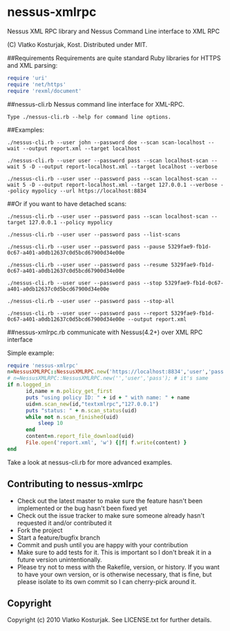 # nessus-xmlrpc

Nessus XML RPC library and Nessus Command Line interface to XML RPC

(C) Vlatko Kosturjak, Kost. Distributed under MIT.

##Requirements
Requirements are quite standard Ruby libraries for HTTPS and XML
parsing:
```ruby
require 'uri'
require 'net/https'
require 'rexml/document'
```
##nessus-cli.rb
Nessus command line interface for XML-RPC.

```
Type ./nessus-cli.rb --help for command line options.
```
##Examples:
```
./nessus-cli.rb --user john --password doe --scan scan-localhost --wait --output report.xml --target localhost

./nessus-cli.rb --user user --password pass --scan localhost-scan --wait 5 -D --output report-localhost.xml --target localhost --verbose 

./nessus-cli.rb --user user --password pass --scan localhost-scan --wait 5 -D --output report-localhost.xml --target 127.0.0.1 --verbose --policy mypolicy --url https://localhost:8834
```
##Or if you want to have detached scans:
```
./nessus-cli.rb --user user --password pass --scan localhost-scan --target 127.0.0.1 --policy mypolicy

./nessus-cli.rb --user user --password pass --list-scans 

./nessus-cli.rb --user user --password pass --pause 5329fae9-fb1d-0c67-a401-a0db12637c0d5bcd67900d34e00e

./nessus-cli.rb --user user --password pass --resume 5329fae9-fb1d-0c67-a401-a0db12637c0d5bcd67900d34e00e

./nessus-cli.rb --user user --password pass --stop 5329fae9-fb1d-0c67-a401-a0db12637c0d5bcd67900d34e00e

./nessus-cli.rb --user user --password pass --stop-all

./nessus-cli.rb --user user --password pass --report 5329fae9-fb1d-0c67-a401-a0db12637c0d5bcd67900d34e00e --output report.xml
```
##nessus-xmlrpc.rb
communicate with Nessus(4.2+) over XML RPC interface

Simple example:
```ruby
require 'nessus-xmlrpc'
n=NessusXMLRPC::NessusXMLRPC.new('https://localhost:8834','user','pass');
# n=NessusXMLRPC::NessusXMLRPC.new('','user','pass'); # it's same
if n.logged_in
      id,name = n.policy_get_first
      puts "using policy ID: " + id + " with name: " + name
      uid=n.scan_new(id,"textxmlrpc","127.0.0.1")
      puts "status: " + n.scan_status(uid)
      while not n.scan_finished(uid)
	      sleep 10
      end
      content=n.report_file_download(uid)
      File.open('report.xml', 'w') {|f| f.write(content) }
end
```
Take a look at nessus-cli.rb for more advanced examples.

## Contributing to nessus-xmlrpc
* Check out the latest master to make sure the feature hasn't been implemented or the bug hasn't been fixed yet
* Check out the issue tracker to make sure someone already hasn't requested it and/or contributed it
* Fork the project
* Start a feature/bugfix branch
* Commit and push until you are happy with your contribution
* Make sure to add tests for it. This is important so I don't break it in a future version unintentionally.
* Please try not to mess with the Rakefile, version, or history. If you want to have your own version, or is otherwise necessary, that is fine, but please isolate to its own commit so I can cherry-pick around it.

## Copyright
Copyright (c) 2010 Vlatko Kosturjak. See LICENSE.txt for
further details.

